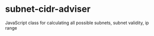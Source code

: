 # subnet-cidr-adviser
JavaScript class for calculating all possible subnets, subnet validity, ip range

